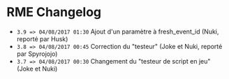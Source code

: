 # RME Changelog

*  `3.9 => 04/08/2017 01:30` Ajout d'un paramètre à fresh_event_id (Nuki, reporté par Husk)
*  `3.8 => 04/08/2017 00:45` Correction du "testeur" (Joke et Nuki, reporté par Spyrojojo)
*  `3.7 => 04/08/2017 00:30` Changement du "testeur de script en jeu" (Joke et Nuki)